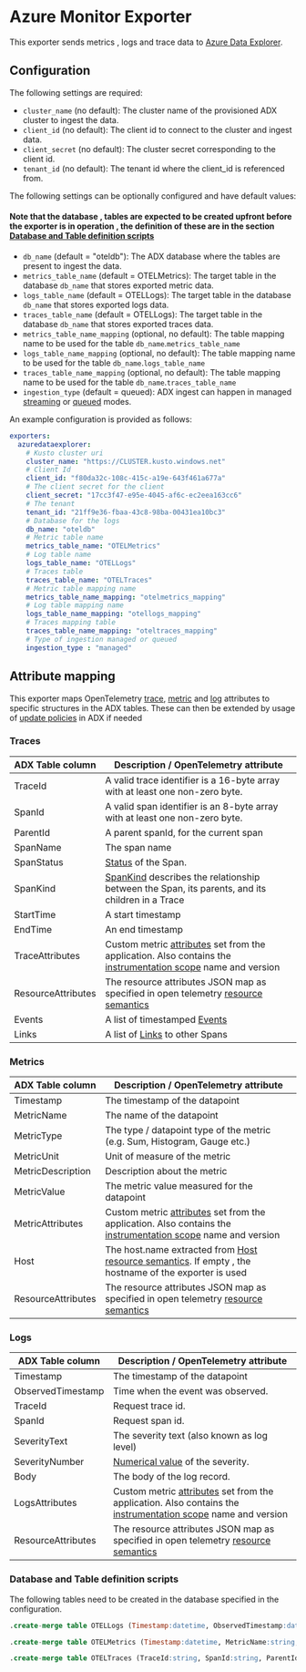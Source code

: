 # Azure Monitor Exporter

This exporter sends metrics , logs and trace data to [Azure Data Explorer](https://azure.microsoft.com/en-us/services/data-explorer/).

## Configuration

The following settings are required:

- `cluster_name` (no default): The cluster name of the provisioned ADX cluster to ingest the data.
- `client_id` (no default): The client id to connect to the cluster and ingest data.
- `client_secret` (no default): The cluster secret corresponding to the client id.
- `tenant_id` (no default): The tenant id where the client_id is referenced from.

The following settings can be optionally configured and have default values:
#### Note that the database , tables are expected to be created upfront before the exporter is in operation , the definition of these are in the section [Database and Table definition scripts](#database-and-table-definition-scripts)

- `db_name` (default = "oteldb"): The ADX database where the tables are present to ingest the data.
- `metrics_table_name` (default = OTELMetrics): The target table in the database `db_name` that stores exported metric data.
- `logs_table_name` (default = OTELLogs): The target table in the database `db_name` that stores exported logs data.
- `traces_table_name` (default = OTELLogs): The target table in the database `db_name` that stores exported traces data.
- `metrics_table_name_mapping` (optional, no default): The table mapping name to be used for the table `db_name`.`metrics_table_name` 
- `logs_table_name_mapping` (optional, no default): The table mapping name to be used for the table `db_name`.`logs_table_name`
- `traces_table_name_mapping` (optional, no default): The table mapping name to be used for the table `db_name`.`traces_table_name`
- `ingestion_type` (default = queued): ADX ingest can happen in managed [streaming](https://docs.microsoft.com/en-us/azure/data-explorer/kusto/management/streamingingestionpolicy) or [queued](https://docs.microsoft.com/en-us/azure/data-explorer/kusto/management/batchingpolicy) modes.

An example configuration is provided as follows:

```yaml
exporters:
  azuredataexplorer:
    # Kusto cluster uri
    cluster_name: "https://CLUSTER.kusto.windows.net"
    # Client Id
    client_id: "f80da32c-108c-415c-a19e-643f461a677a"
    # The client secret for the client
    client_secret: "17cc3f47-e95e-4045-af6c-ec2eea163cc6"
    # The tenant
    tenant_id: "21ff9e36-fbaa-43c8-98ba-00431ea10bc3"
    # Database for the logs
    db_name: "oteldb"
    # Metric table name
    metrics_table_name: "OTELMetrics"
    # Log table name
    logs_table_name: "OTELLogs"
    # Traces table
    traces_table_name: "OTELTraces"
    # Metric table mapping name
    metrics_table_name_mapping: "otelmetrics_mapping"
    # Log table mapping name
    logs_table_name_mapping: "otellogs_mapping"
    # Traces mapping table
    traces_table_name_mapping: "oteltraces_mapping"
    # Type of ingestion managed or queued
    ingestion_type : "managed"
```

## Attribute mapping

This exporter maps OpenTelemetry  [trace](https://opentelemetry.io/docs/reference/specification/trace/sdk/), [metric](https://opentelemetry.io/docs/reference/specification/metrics/sdk/) and [log](https://opentelemetry.io/docs/reference/specification/logs/data-model/) attributes to specific structures in the ADX tables. These can then be extended by usage of [update policies](https://docs.microsoft.com/en-us/azure/data-explorer/kusto/management/updatepolicy) in ADX if needed

### Traces

| ADX Table column              | Description / OpenTelemetry attribute                               
| ----------------------------- |------------------------------------------------------ 
| TraceId                     | A valid trace identifier is a 16-byte array with at least one non-zero byte.            
| SpanId                    | A valid span identifier is an 8-byte array with at least one non-zero byte.          
| ParentId                    | A parent spanId, for the current span
| SpanName                    | The span name
| SpanStatus             | [Status](https://github.com/open-telemetry/opentelemetry-specification/blob/main/specification/trace/api.md#set-status) of the Span. 
| SpanKind                   | [SpanKind](https://github.com/open-telemetry/opentelemetry-specification/blob/main/specification/trace/api.md#spankind) describes the relationship between the Span, its parents, and its children in a Trace
| StartTime                   | A start timestamp
| EndTime                   | An end timestamp
| TraceAttributes              | Custom metric [attributes](https://opentelemetry.io/docs/reference/specification/common/#attribute) set from the application. Also contains the [instrumentation scope](https://opentelemetry.io/docs/reference/specification/common/#attribute) name and version  
| ResourceAttributes            | The resource attributes JSON map as specified in open telemetry [resource semantics](https://opentelemetry.io/docs/reference/specification/resource/semantic_conventions/)
| Events                   | A list of timestamped [ Events](https://opentelemetry.io/docs/reference/specification/trace/api/#add-events)
| Links                   | A list of [Links](https://opentelemetry.io/docs/reference/specification/trace/api/#specifying-links) to other Spans


### Metrics

| ADX Table column              | Description / OpenTelemetry attribute                               
| ----------------------------- |------------------------------------------------------ 
| Timestamp                     | The timestamp of the datapoint            
| MetricName                    | The name of the datapoint          
| MetricType                    | The type / datapoint type of the metric (e.g. Sum, Histogram, Gauge etc.)
| MetricUnit                    | Unit of measure of the metric
| MetricDescription             | Description about the metric
| MetricValue                   | The metric value measured for the datapoint
| MetricAttributes              | Custom metric [attributes](https://opentelemetry.io/docs/reference/specification/common/#attribute) set from the application. Also contains the [instrumentation scope](https://opentelemetry.io/docs/reference/specification/common/#attribute) name and version  
| Host                          | The host.name extracted from [Host resource semantics](https://opentelemetry.io/docs/reference/specification/resource/semantic_conventions/host/). If empty , the hostname of the exporter is used
| ResourceAttributes            | The resource attributes JSON map as specified in open telemetry [resource semantics](https://opentelemetry.io/docs/reference/specification/resource/semantic_conventions/)

### Logs

| ADX Table column              | Description / OpenTelemetry attribute                               
| ----------------------------- |------------------------------------------------------ 
| Timestamp                     | The timestamp of the datapoint            
| ObservedTimestamp                    | Time when the event was observed.          
| TraceId                    | Request trace id.
| SpanId                    | Request span id.
| SeverityText             | The severity text (also known as log level)
| SeverityNumber                   | [Numerical value](https://opentelemetry.io/docs/reference/specification/logs/data-model/#field-severitynumber) of the severity.
| Body                          | The body of the log record.
| LogsAttributes              | Custom metric [attributes](https://opentelemetry.io/docs/reference/specification/common/#attribute) set from the application. Also contains the [instrumentation scope](https://opentelemetry.io/docs/reference/specification/common/#attribute) name and version  
| ResourceAttributes            | The resource attributes JSON map as specified in open telemetry [resource semantics](https://opentelemetry.io/docs/reference/specification/resource/semantic_conventions/)


### Database and Table definition scripts

The following tables need to be created in the database specified in the configuration.

```sql
.create-merge table OTELLogs (Timestamp:datetime, ObservedTimestamp:datetime, TraceId:string, SpanId:string, SeverityText:string, SeverityNumber:int, Body:string, ResourceAttributes:dynamic, LogsAttributes:dynamic) 

.create-merge table OTELMetrics (Timestamp:datetime, MetricName:string, MetricType:string, MetricUnit:string, MetricDescription:string, MetricValue:real, Host:string, ResourceAttributes:dynamic,MetricAttributes:dynamic) 

.create-merge table OTELTraces (TraceId:string, SpanId:string, ParentId:string, SpanName:string, SpanStatus:string, SpanKind:string, StartTime:datetime, EndTime:datetime, ResourceAttributes:dynamic, TraceAttributes:dynamic, Events:dynamic, Links:dynamic) 
```